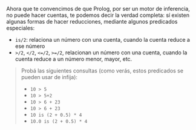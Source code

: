Ahora que te convencimos de que Prolog, por ser un motor de inferencia, no puede hacer cuentas, te podemos decir la verdad completa: sí existen algunas formas de hacer reducciones, mediante algunos predicados especiales: 

* `is/2`: relaciona un número con una cuenta, cuando la cuenta reduce a ese número 
* `>/2`, `</2`, `<=/2`, `>=/2`, relacionan un número con una cuenta, cuando la cuenta reduce a un número menor, mayor, etc.

> Probá las siguientes consultas (como verás, estos predicados se pueden usar de infija): 
> 
> * `10 > 5`
> * `10 > 5+2`
> * `10 > 6 + 23`
> * `10 > 6 + 23`
> * `10 is (2 + 0.5) * 4` 
> * `10.0 is (2 + 0.5) * 4` 
